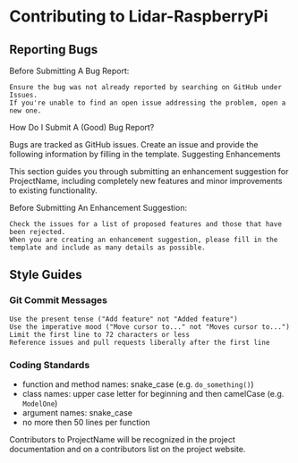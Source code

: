 # Contributing to Lidar-RaspberryPi

 

## Reporting Bugs

Before Submitting A Bug Report:

    Ensure the bug was not already reported by searching on GitHub under Issues.
    If you're unable to find an open issue addressing the problem, open a new one.

How Do I Submit A (Good) Bug Report?

Bugs are tracked as GitHub issues. Create an issue and provide the following information by filling in the template.
Suggesting Enhancements

This section guides you through submitting an enhancement suggestion for ProjectName, including completely new features and minor improvements to existing functionality.

Before Submitting An Enhancement Suggestion:

    Check the issues for a list of proposed features and those that have been rejected.
    When you are creating an enhancement suggestion, please fill in the template and include as many details as possible.


## Style Guides

### Git Commit Messages
    Use the present tense ("Add feature" not "Added feature")
    Use the imperative mood ("Move cursor to..." not "Moves cursor to...")
    Limit the first line to 72 characters or less
    Reference issues and pull requests liberally after the first line

### Coding Standards

  - function and method names: snake_case (e.g. `do_something()`)
  - class names: upper case letter for beginning and then camelCase (e.g. `ModelOne`)
  - argument names: snake_case
  - no more then 50 lines per function

 

Contributors to ProjectName will be recognized in the project documentation and on a contributors list on the project website.